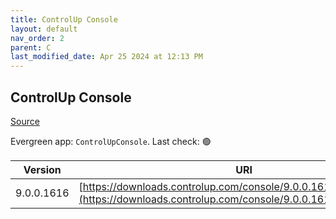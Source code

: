 ```yaml
---
title: ControlUp Console
layout: default
nav_order: 2
parent: C
last_modified_date: Apr 25 2024 at 12:13 PM
---
```


## ControlUp Console

[Source](https://www.controlup.com/products/controlup/management/)

Evergreen app: `ControlUpConsole`. Last check: 🟢

| Version    | URI                                                                                                                                  |
| ---------- | ------------------------------------------------------------------------------------------------------------------------------------ |
| 9.0.0.1616 | [https://downloads.controlup.com/console/9.0.0.1616/ControlUp.zip](https://downloads.controlup.com/console/9.0.0.1616/ControlUp.zip) |
